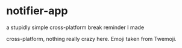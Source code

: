 # notifier-app
a stupidly simple cross-platform break reminder I made

cross-platform, nothing really crazy here.
Emoji taken from Twemoji.
